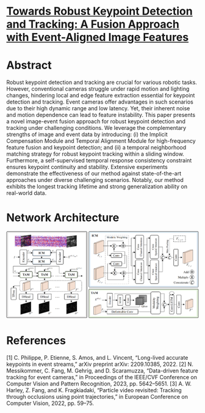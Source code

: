 # [Towards Robust Keypoint Detection and Tracking: A Fusion Approach with Event-Aligned Image Features](https://github.com/yuyangpoi/FF-KDT)

# Abstract
Robust keypoint detection and tracking are crucial for various robotic tasks. However, conventional cameras struggle under rapid motion and lighting changes, hindering local and edge feature extraction essential for keypoint detection and tracking. Event cameras offer advantages in such scenarios due to their high dynamic range and low latency. Yet, their inherent noise and motion dependence can lead to feature instability. This paper presents a novel image-event fusion approach for robust keypoint detection and tracking under challenging conditions. We leverage the complementary strengths of image and event data by introducing: (i) the Implicit Compensation Module and Temporal Alignment Module for high-frequency feature fusion and keypoint detection; and (ii) a temporal neighborhood matching strategy for robust keypoint tracking within a sliding window. Furthermore, a self-supervised temporal response consistency constraint ensures keypoint continuity and stability. Extensive experiments demonstrate the effectiveness of our method against state-of-the-art approaches under diverse challenging scenarios. Notably, our method exhibits the longest tracking lifetime and strong generalization ability on real-world data.  

# Network Architecture
![s](figures/Network.png)

# References
[1] C. Philippe, P. Etienne, S. Amos, and L. Vincent, “Long-lived accurate keypoints in event streams,” arXiv preprint arXiv: 2209.10385, 2022.
[2] N. Messikommer, C. Fang, M. Gehrig, and D. Scaramuzza, “Data-driven feature tracking for event cameras,” in Proceedings of the IEEE/CVF Conference on Computer Vision and Pattern Recognition, 2023, pp. 5642–5651.
[3] A. W. Harley, Z. Fang, and K. Fragkiadaki, “Particle video revisited: Tracking through occlusions using point trajectories,” in European Conference on Computer Vision, 2022, pp. 59–75.




